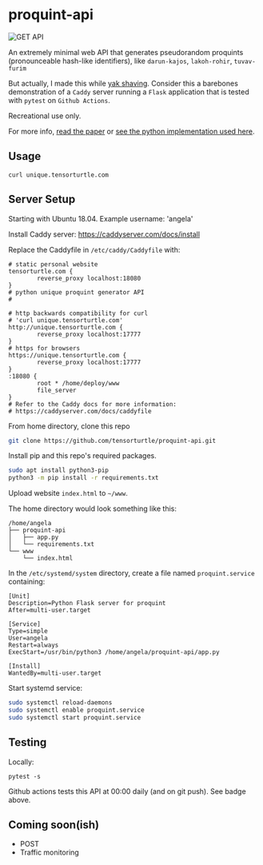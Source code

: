 # proquint-api

![GET API](https://github.com/tensorturtle/proquint-api/actions/workflows/get_api.yml/badge.svg)

An extremely minimal web API that generates pseudorandom proquints (pronounceable hash-like identifiers), like `darun-kajos`, `lakoh-rohir`, `tuvav-furim`

But actually, I made this while [yak shaving](https://en.wiktionary.org/wiki/yak_shaving). Consider this a barebones demonstration of a `Caddy` server running a `Flask` application that is tested with `pytest` on `Github Actions`.

Recreational use only. 

For more info, [read the paper](https://arxiv.org/html/0901.4016) or [see the python implementation used here](https://github.com/dsw/proquint/tree/master/python).

## Usage
```
curl unique.tensorturtle.com
```

## Server Setup

Starting with Ubuntu 18.04. Example username: 'angela'

Install Caddy server: https://caddyserver.com/docs/install

Replace the Caddyfile in `/etc/caddy/Caddyfile` with:
```
# static personal website
tensorturtle.com {
        reverse_proxy localhost:18080
}
# python unique proquint generator API
#

# http backwards compatibility for curl
# 'curl unique.tensorturtle.com'
http://unique.tensorturtle.com {
        reverse_proxy localhost:17777
}
# https for browsers
https://unique.tensorturtle.com {
        reverse_proxy localhost:17777
}
:18080 {
        root * /home/deploy/www
        file_server
}
# Refer to the Caddy docs for more information:
# https://caddyserver.com/docs/caddyfile
```

From home directory, clone this repo

```bash
git clone https://github.com/tensorturtle/proquint-api.git
```

Install pip and this repo's required packages.

```bash
sudo apt install python3-pip
python3 -m pip install -r requirements.txt
```

Upload website `index.html` to `~/www`.

The home directory would look something like this:

```
/home/angela
├── proquint-api
│   ├── app.py
│   └── requirements.txt
└── www
    └── index.html
```

In the `/etc/systemd/system` directory, create a file named `proquint.service` containing:

```
[Unit]
Description=Python Flask server for proquint
After=multi-user.target

[Service]
Type=simple
User=angela
Restart=always
ExecStart=/usr/bin/python3 /home/angela/proquint-api/app.py

[Install]
WantedBy=multi-user.target
```

Start systemd service:
```bash
sudo systemctl reload-daemons
sudo systemctl enable proquint.service
sudo systemctl start proquint.service
```

## Testing

Locally:
```
pytest -s
```

Github actions tests this API at 00:00 daily (and on git push). See badge above.

## Coming soon(ish)

+ POST 
+ Traffic monitoring

